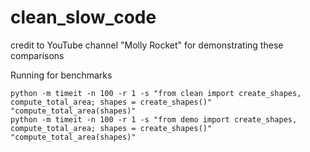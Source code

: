 # clean_slow_code
 credit to YouTube channel "Molly Rocket" for demonstrating these comparisons

 Running for benchmarks
 ```
 python -m timeit -n 100 -r 1 -s "from clean import create_shapes, compute_total_area; shapes = create_shapes()" "compute_total_area(shapes)"
python -m timeit -n 100 -r 1 -s "from demo import create_shapes, compute_total_area; shapes = create_shapes()" "compute_total_area(shapes)"
```